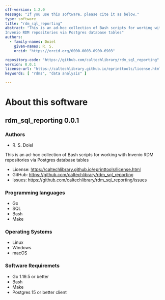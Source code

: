 ```yaml
---
cff-version: 1.2.0
message: "If you use this software, please cite it as below."
type: software
title: "rdm_sql_reporting"
abstract: "This is an ad-hoc collection of Bash scripts for working with
Invenio RDM repositories via Postgres database tables"
authors:
  - family-names: Doiel
    given-names: R. S.
    orcid: "https://orcid.org/0000-0003-0900-6903"

repository-code: "https://github.com/caltechlibrary/rdm_sql_reporting"
version: 0.0.1
license-url: "https://caltechlibrary.github.io/eprinttools/license.html"
keywords: [ "rdms", "data analysis" ]

---
```


About this software
===================

## rdm_sql_reporting 0.0.1

### Authors

- R. S. Doiel



This is an ad-hoc collection of Bash scripts for working with Invenio
RDM repositories via Postgres database tables

- License: https://caltechlibrary.github.io/eprinttools/license.html
- GitHub: https://github.com/caltechlibrary/rdm_sql_reporting
- Issues: https://github.com/caltechlibrary/rdm_sql_reporting/issues


### Programming languages

- Go
- SQL
- Bash
- Make

### Operating Systems

- Linux
- Windows
- macOS

### Software Requiremets

- Go 1.19.5 or better
- Bash
- Make
- Postgres 15 or better client
